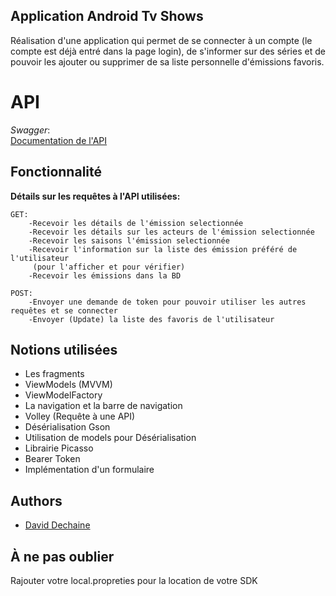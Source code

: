 ## Application Android Tv Shows
Réalisation d'une application qui permet de se connecter à un compte (le compte est déjà entré dans la page login), de s'informer sur des séries et de pouvoir les ajouter ou supprimer de sa liste personnelle d'émissions favoris.
# API
*Swagger*:  
[Documentation de l'API](https://tvshowdbapi.herokuapp.com/)
## Fonctionnalité
**Détails sur les requêtes à l'API utilisées:**

    GET: 
        -Recevoir les détails de l'émission selectionnée
        -Recevoir les détails sur les acteurs de l'émission selectionnée
        -Recevoir les saisons l'émission selectionnée
        -Recevoir l'information sur la liste des émission préféré de l'utilisateur
         (pour l'afficher et pour vérifier)
        -Recevoir les émissions dans la BD

    POST:
        -Envoyer une demande de token pour pouvoir utiliser les autres requêtes et se connecter
        -Envoyer (Update) la liste des favoris de l'utilisateur

    
## Notions utilisées
- Les fragments
- ViewModels (MVVM)
- ViewModelFactory
- La navigation et la barre de navigation
- Volley (Requête à une API)
- Désérialisation Gson
- Utilisation de models pour Désérialisation
- Librairie Picasso
- Bearer Token
- Implémentation d'un formulaire
## Authors

- [David Dechaine](https://github.com/DavidDechaine)

## À ne pas oublier
Rajouter votre local.propreties pour la location de votre SDK
